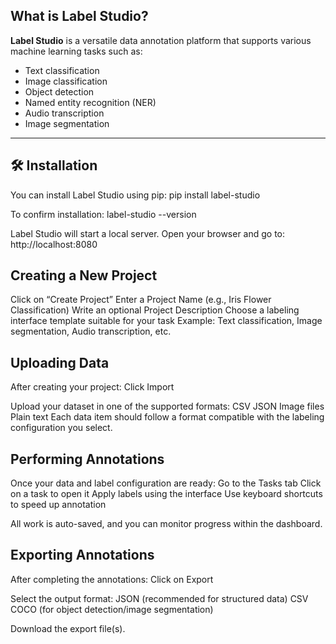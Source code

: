 ## What is Label Studio?

**Label Studio** is a versatile data annotation platform that supports various machine learning tasks such as:
- Text classification
- Image classification
- Object detection
- Named entity recognition (NER)
- Audio transcription
- Image segmentation

---

## 🛠️ Installation

You can install Label Studio using pip:
pip install label-studio

To confirm installation:
label-studio --version

Label Studio will start a local server. Open your browser and go to:
http://localhost:8080

## Creating a New Project

Click on “Create Project”
Enter a Project Name (e.g., Iris Flower Classification)
Write an optional Project Description
Choose a labeling interface template suitable for your task
Example: Text classification, Image segmentation, Audio transcription, etc.

## Uploading Data

After creating your project:
Click Import

Upload your dataset in one of the supported formats:
CSV
JSON
Image files
Plain text
Each data item should follow a format compatible with the labeling configuration you select.

## Performing Annotations

Once your data and label configuration are ready:
Go to the Tasks tab
Click on a task to open it
Apply labels using the interface
Use keyboard shortcuts to speed up annotation

All work is auto-saved, and you can monitor progress within the dashboard.

## Exporting Annotations

After completing the annotations:
Click on Export

Select the output format:
JSON (recommended for structured data)
CSV
COCO (for object detection/image segmentation)

Download the export file(s).



